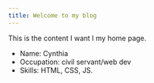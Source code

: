 ```yaml
---
title: Welcome to my blog
---
```

This is the content I want I my home page. 
- Name: Cynthia
- Occupation: civil servant/web dev
- Skills: HTML, CSS, JS.
